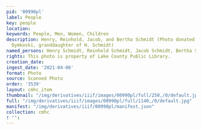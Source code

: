 ```yaml
---
pid: '00990pl'
label: People
key: people
location: 
keywords: People, Men, Women, Children
description: Henry, Reinhold, Jacob, and Bertha Schmidt (Photo donated by Catherine
  Dymkoski, granddaughter of H. Schmidt)
named_persons: Henry Schmidt, Reinhold Schmidt, Jacob Schmidt, Bertha Schmidt
rights: This photo is property of Lake County Public Library.
creation_date: 
ingest_date: '2021-04-06'
format: Photo
source: Scanned Photo
order: '3539'
layout: cmhc_item
thumbnail: "/img/derivatives/iiif/images/00990pl/full/250,/0/default.jpg"
full: "/img/derivatives/iiif/images/00990pl/full/1140,/0/default.jpg"
manifest: "/img/derivatives/iiif/00990pl/manifest.json"
collection: cmhc
! '': 
---
```


